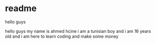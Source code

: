 # readme
hello guys

hello guys my name is ahmed hcine i am a tunisian boy and i am 16 years old and i am here to learn coding and make some money
